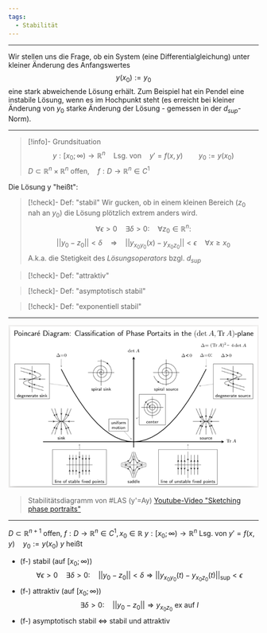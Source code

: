 ```yaml
---
tags:
  - Stabilität
---
```


---
Wir stellen uns die Frage, ob ein System (eine Differentialgleichung) unter kleiner Änderung des Anfangswertes
$$y(x_{0}):= y_{0}$$
eine stark abweichende Lösung erhält. Zum Beispiel hat ein Pendel eine instabile Lösung, wenn es im Hochpunkt steht (es erreicht bei kleiner Änderung von $y_{0}$ starke Änderung der Lösung - gemessen in der $d_{sup}$-Norm).

---
>[!info]- Grundsituation
>$$y:[x_{0};\infty)\to \mathbb{R}^{n}\quad\text{Lsg. von}\quad y'=f(x,y)\qquad y_{0}:=y(x_{0})$$
>$D\subset \mathbb{R}^{n}\times\mathbb{R}^{n} \text{ offen}, \quad f:D\to \mathbb{R}^{n}\in C^{1}$

Die Lösung y "heißt":

>[!check]- Def: "stabil"
>Wir gucken, ob in einem kleinen Bereich ($z_{0}$ nah an $y_{0}$) die Lösung plötzlich extrem anders wird.
>$$\forall \epsilon>0\quad\exists\delta>0:\quad\forall z_{0}\in \mathbb{R}^{n}:$$
>$$||y_{0}-z_{0}||<\delta\quad\Rightarrow\quad||y_{x_{0}y_{0}}(x)-y_{x_{0}z_{0}}||<\epsilon\quad\forall x\geq x_{0}$$
>A.k.a. die Stetigkeit des _Lösungsoperators_ bzgl. $d_{sup}$

>[!check]- Def: "attraktiv"

>[!check]- Def: "asymptotisch stabil"

>[!check]- Def: "exponentiell stabil"

---

![alt text](Bilder/poincare_diagram.png)
>Stabilitätsdiagramm von #LAS (y'=Ay)
>[Youtube-Video "Sketching phase portraits"](https://youtu.be/dpbRUQ-5YWc?si=RUVXktmzVDl8H8ZY)

---
$D\subset \mathbb{R}^{n+1}$ offen, $f:D\to \mathbb{R}^{n} \in C^{1},x_{0}\in \mathbb{R}$
$y:[x_{0};\infty)\to \mathbb{R}^{n}$ Lsg. von $y'=f(x,y) \quad y_{0}:=y(x_{0})$
$y$ heißt
- (f-) stabil (auf $[x_{0};\infty)$)
$$\forall\epsilon>0\quad\exists\delta>0:\quad||y_{0}-z_{0}||<\delta\Rightarrow||y_{x_{0}y_{0}}(t)-y_{x_{0}z_{0}}(t)||_\text{sup}<\epsilon$$
- (f-) attraktiv (auf $[x_{0};\infty)$)
$$\exists\delta>0:\quad||y_{0}-z_{0}||\Rightarrow y_{x_{0}z_{0}}\text{ ex auf }I$$
- (f-) asymptotisch stabil $\Leftrightarrow$ stabil und attraktiv

